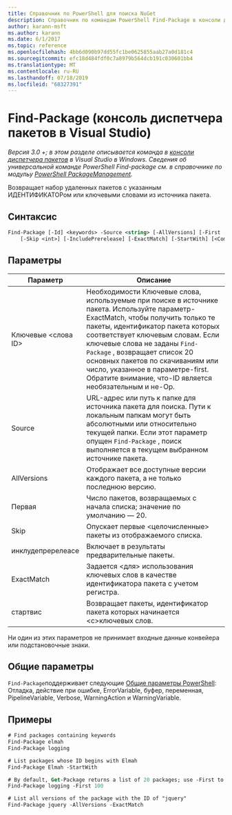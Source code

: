 ```yaml
---
title: Справочник по PowerShell для поиска NuGet
description: Справочник по командам PowerShell Find-Package в консоли диспетчера пакетов NuGet в Visual Studio.
author: karann-msft
ms.author: karann
ms.date: 6/1/2017
ms.topic: reference
ms.openlocfilehash: 4bb6d090b97dd55fc1be0625855aab27a0d181c4
ms.sourcegitcommit: efc18d484fdf0c7a8979b564dcb191c030601bb4
ms.translationtype: MT
ms.contentlocale: ru-RU
ms.lasthandoff: 07/18/2019
ms.locfileid: "68327391"
---
```

# <a name="find-package-package-manager-console-in-visual-studio"></a>Find-Package (консоль диспетчера пакетов в Visual Studio)

*Версия 3.0 +; в этом разделе описывается команда в [консоли диспетчера пакетов](../../consume-packages/install-use-packages-powershell.md) в Visual Studio в Windows. Сведения об универсальной команде PowerShell Find-package см. в справочнике по модульу [PowerShell PackageManagement](/powershell/module/packagemanagement/?view=powershell-6).*

Возвращает набор удаленных пакетов с указанным ИДЕНТИФИКАТОРом или ключевыми словами из источника пакета.

## <a name="syntax"></a>Синтаксис

```ps
Find-Package [-Id] <keywords> -Source <string> [-AllVersions] [-First [<int>]]
    [-Skip <int>] [-IncludePrerelease] [-ExactMatch] [-StartWith] [<CommonParameters>]
```

## <a name="parameters"></a>Параметры

| Параметр | Описание |
| --- | --- |
| Ключевые &lt;слова ID&gt; | Необходимости Ключевые слова, используемые при поиске в источнике пакета. Используйте параметр-ExactMatch, чтобы получить только те пакеты, идентификатор пакета которых соответствует ключевым словам. Если ключевые слова не заданы `Find-Package` , возвращает список 20 основных пакетов по скачиваниям или число, указанное в параметре-first. Обратите внимание, что-ID является необязательным и не-Op. |
| Source | URL-адрес или путь к папке для источника пакета для поиска. Пути к локальным папкам могут быть абсолютными или относительно текущей папки. Если этот параметр опущен `Find-Package` , поиск выполняется в текущем выбранном источнике пакета. |
| AllVersions | Отображает все доступные версии каждого пакета, а не только последнюю версию. |
| Первая | Число пакетов, возвращаемых с начала списка; значение по умолчанию — 20. |
| Skip | Опускает первые &lt;целочисленные&gt; пакеты из отображаемого списка.  |
| инклудепререлеасе | Включает в результаты предварительные пакеты. |
| ExactMatch | Задается &lt;для&gt; использования ключевых слов в качестве идентификатора пакета с учетом регистра. |
| стартвис | Возвращает пакеты, идентификатор пакета которых начинается &lt;с&gt;ключевых слов. |

Ни один из этих параметров не принимает входные данные конвейера или подстановочные знаки.

## <a name="common-parameters"></a>Общие параметры

`Find-Package`поддерживает следующие [Общие параметры PowerShell](http://go.microsoft.com/fwlink/?LinkID=113216): Отладка, действие при ошибке, ErrorVariable, буфер, переменная, PipelineVariable, Verbose, WarningAction и WarningVariable.

## <a name="examples"></a>Примеры

```ps
# Find packages containing keywords
Find-Package elmah
Find-Package logging

# List packages whose ID begins with Elmah
Find-Package Elmah -StartWith

# By default, Get-Package returns a list of 20 packages; use -First to show more
Find-Package logging -First 100

# List all versions of the package with the ID of "jquery"
Find-Package jquery -AllVersions -ExactMatch
```
